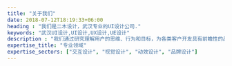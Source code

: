 ```yaml
---
title: "关于我们"
date: 2018-07-12T18:19:33+06:00
heading : "我们是二木设计，武汉专业的UI设计公司."
keywords: "武汉UI设计,UI设计,UX设计,UE设计"
description : "我们通过研究理解用户的思维、行为和目标，为各类客户开发具有前瞻性的品牌标识、网站、插图和动画，让用户在情感上、行为上感知产品的创新、感受完美的体验，超越品牌的价值。我们坚持“以用户为中心”的设计流程来帮助我们的客户设计用户体验友好的产品，减少开发和支持成本，进而促进销售、提升利润和品牌知名度。"
expertise_title: "专业领域"
expertise_sectors: ["交互设计", "视觉设计", "动效设计", "品牌设计"]
---
```

